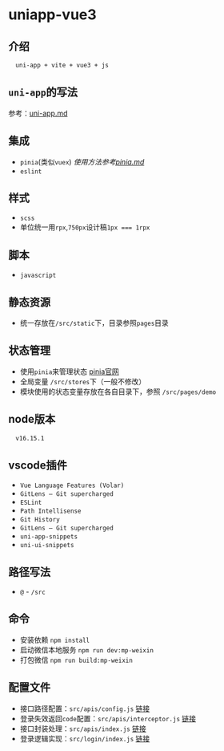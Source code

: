 # uniapp-vue3

## 介绍
  ```sh
    uni-app + vite + vue3 + js
  ```
## `uni-app`的写法
  参考：[uni-app.md](./uni-app.md)
## 集成
  - `pinia`(类似`vuex`) *使用方法参考[pinia.md](./pinia.md)*
  - `eslint`
## 样式
  - `scss`
  - 单位统一用`rpx`,`750px`设计稿`1px === 1rpx`
## 脚本
  - `javascript`
## 静态资源
  - 统一存放在`/src/static`下，目录参照`pages`目录
## 状态管理
  - 使用`pinia`来管理状态 [pinia官网](https://pinia.vuejs.org/)
  - 全局变量 `/src/stores`下（一般不修改）
  - 模块使用的状态变量存放在各自目录下，参照 `/src/pages/demo`
## node版本
  ```sh
    v16.15.1
  ```
## vscode插件
  - `Vue Language Features (Volar)`
  - `GitLens — Git supercharged`
  - `ESLint`
  - `Path Intellisense`
  - `Git History`
  - `GitLens — Git supercharged`
  - `uni-app-snippets`
  - `uni-ui-snippets`
## 路径写法
- `@` - `/src`

## 命令
 - 安装依赖 `npm install`
 - 启动微信本地服务 `npm run dev:mp-weixin`
 - 打包微信 `npm run build:mp-weixin`

## 配置文件
  - 接口路径配置：`src/apis/config.js` [链接](./src/apis/config.js)
  - 登录失效返回`code`配置：`src/apis/interceptor.js` [链接](./src/apis/interceptor.js)
  - 接口封装处理：`src/apis/index.js` [链接](./src/apis/index.js)
  - 登录逻辑实现：`src/login/index.js` [链接](./src/login/index.js)